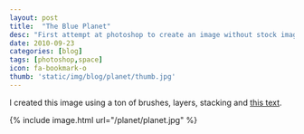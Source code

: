 ```yaml
---
layout: post
title:  "The Blue Planet"
desc: "First attempt at photoshop to create an image without stock images."
date: 2010-09-23
categories: [blog]
tags: [photoshop,space]
icon: fa-bookmark-o
thumb: 'static/img/blog/planet/thumb.jpg'
---
```


I created this image using a ton of brushes, layers, stacking
and [this text](http://supersprayer.deviantart.com/art/Planet-Texture-150027894).
 
 

{% include image.html url="/planet/planet.jpg"  %}

